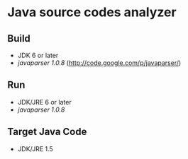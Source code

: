 # Java source codes analyzer

## Build  
* JDK 6 or later  
* *javaparser 1.0.8* (http://code.google.com/p/javaparser/)

## Run  
* JDK/JRE 6 or later  
* *javaparser 1.0.8*

## Target Java Code  
* JDK/JRE 1.5


